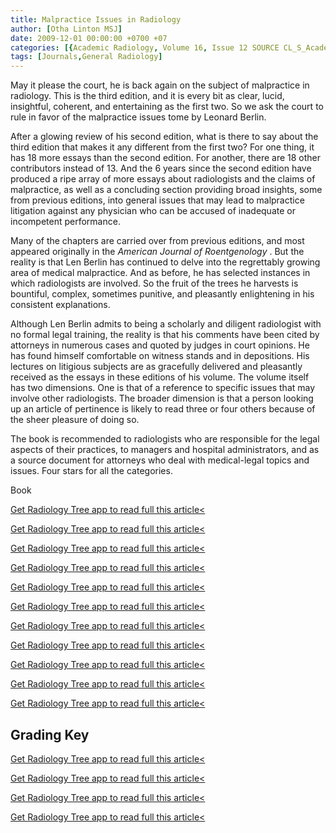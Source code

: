 ```yaml
---
title: Malpractice Issues in Radiology
author: [Otha Linton MSJ]
date: 2009-12-01 00:00:00 +0700 +07
categories: [{Academic Radiology, Volume 16, Issue 12 SOURCE CL_S_AcademicRadiologyVolume16Issue12 1}]
tags: [Journals,General Radiology]
---
```

May it please the court, he is back again on the subject of malpractice in radiology. This is the third edition, and it is every bit as clear, lucid, insightful, coherent, and entertaining as the first two. So we ask the court to rule in favor of the malpractice issues tome by Leonard Berlin.

After a glowing review of his second edition, what is there to say about the third edition that makes it any different from the first two? For one thing, it has 18 more essays than the second edition. For another, there are 18 other contributors instead of 13. And the 6 years since the second edition have produced a ripe array of more essays about radiologists and the claims of malpractice, as well as a concluding section providing broad insights, some from previous editions, into general issues that may lead to malpractice litigation against any physician who can be accused of inadequate or incompetent performance.

Many of the chapters are carried over from previous editions, and most appeared originally in the _American Journal of Roentgenology_ . But the reality is that Len Berlin has continued to delve into the regrettably growing area of medical malpractice. And as before, he has selected instances in which radiologists are involved. So the fruit of the trees he harvests is bountiful, complex, sometimes punitive, and pleasantly enlightening in his consistent explanations.

Although Len Berlin admits to being a scholarly and diligent radiologist with no formal legal training, the reality is that his comments have been cited by attorneys in numerous cases and quoted by judges in court opinions. He has found himself comfortable on witness stands and in depositions. His lectures on litigious subjects are as gracefully delivered and pleasantly received as the essays in these editions of his volume. The volume itself has two dimensions. One is that of a reference to specific issues that may involve other radiologists. The broader dimension is that a person looking up an article of pertinence is likely to read three or four others because of the sheer pleasure of doing so.

The book is recommended to radiologists who are responsible for the legal aspects of their practices, to managers and hospital administrators, and as a source document for attorneys who deal with medical-legal topics and issues. Four stars for all the categories.

Book

[Get Radiology Tree app to read full this article<](https://clinicalpub.com/app)

[Get Radiology Tree app to read full this article<](https://clinicalpub.com/app)

[Get Radiology Tree app to read full this article<](https://clinicalpub.com/app)

[Get Radiology Tree app to read full this article<](https://clinicalpub.com/app)

[Get Radiology Tree app to read full this article<](https://clinicalpub.com/app)

[Get Radiology Tree app to read full this article<](https://clinicalpub.com/app)

[Get Radiology Tree app to read full this article<](https://clinicalpub.com/app)

[Get Radiology Tree app to read full this article<](https://clinicalpub.com/app)

[Get Radiology Tree app to read full this article<](https://clinicalpub.com/app)

[Get Radiology Tree app to read full this article<](https://clinicalpub.com/app)

[Get Radiology Tree app to read full this article<](https://clinicalpub.com/app)

## Grading Key

[Get Radiology Tree app to read full this article<](https://clinicalpub.com/app)

[Get Radiology Tree app to read full this article<](https://clinicalpub.com/app)

[Get Radiology Tree app to read full this article<](https://clinicalpub.com/app)

[Get Radiology Tree app to read full this article<](https://clinicalpub.com/app)